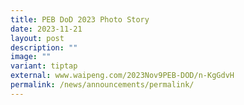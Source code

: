 ```yaml
---
title: PEB DoD 2023 Photo Story
date: 2023-11-21
layout: post
description: ""
image: ""
variant: tiptap
external: www.waipeng.com/2023Nov9PEB-DOD/n-KgGdvH
permalink: /news/announcements/permalink/
---
```

